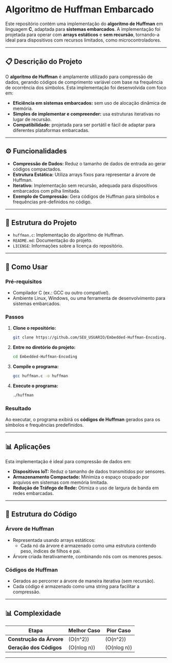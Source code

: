 # Algoritmo de Huffman Embarcado

Este repositório contém uma implementação do **algoritmo de Huffman** em linguagem **C**, adaptada para **sistemas embarcados**. A implementação foi projetada para operar com **arrays estáticos** e **sem recursão**, tornando-a ideal para dispositivos com recursos limitados, como microcontroladores.

---

## 📋 Descrição do Projeto

O **algoritmo de Huffman** é amplamente utilizado para compressão de dados, gerando códigos de comprimento variável com base na frequência de ocorrência dos símbolos. Esta implementação foi desenvolvida com foco em:

- **Eficiência em sistemas embarcados:** sem uso de alocação dinâmica de memória.
- **Simples de implementar e compreender:** usa estruturas iterativas no lugar de recursão.
- **Compatibilidade:** projetada para ser portátil e fácil de adaptar para diferentes plataformas embarcadas.

---

## ⚙️ Funcionalidades

- **Compressão de Dados:** Reduz o tamanho de dados de entrada ao gerar códigos compactados.
- **Estrutura Estática:** Utiliza arrays fixos para representar a árvore de Huffman.
- **Iterativo:** Implementação sem recursão, adequada para dispositivos embarcados com pilha limitada.
- **Exemplo de Compressão:** Gera códigos de Huffman para símbolos e frequências pré-definidos no código.

---

## 💪 Estrutura do Projeto

- `huffman.c`: Implementação do algoritmo de Huffman.
- `README.md`: Documentação do projeto.
- `LICENSE`: Informações sobre a licença do repositório.

---

## 🚀 Como Usar

### Pré-requisitos
- Compilador C (ex.: GCC ou outro compatível).
- Ambiente Linux, Windows, ou uma ferramenta de desenvolvimento para sistemas embarcados.

### Passos

1. **Clone o repositório:**
   ```bash
   git clone https://github.com/SEU_USUARIO/Embedded-Huffman-Encoding.git
   ```
2. **Entre no diretório do projeto:**
   ```bash
   cd Embedded-Huffman-Encoding
   ```
3. **Compile o programa:**
   ```bash
   gcc huffman.c -o huffman
   ```
4. **Execute o programa:**
   ```bash
   ./huffman
   ```

### Resultado
Ao executar, o programa exibirá os **códigos de Huffman** gerados para os símbolos e frequências predefinidos.

---

## 📊 Aplicações

Esta implementação é ideal para compressão de dados em:
- **Dispositivos IoT:** Reduz o tamanho de dados transmitidos por sensores.
- **Armazenamento Compactado:** Minimiza o espaço ocupado por arquivos em sistemas com memória limitada.
- **Redução de Tráfego de Rede:** Otimiza o uso de largura de banda em redes embarcadas.

---

## 📂 Estrutura do Código

### **Árvore de Huffman**
- Representada usando arrays estáticos:
  - Cada nó da árvore é armazenado como uma estrutura contendo peso, índices de filhos e pai.
- Árvore criada iterativamente, combinando nós com os menores pesos.

### **Códigos de Huffman**
- Gerados ao percorrer a árvore de maneira iterativa (sem recursão).
- Cada código é armazenado como uma string para facilitar a compressão.

---

## 📊 Complexidade

| **Etapa**               | **Melhor Caso**       | **Pior Caso**        |
|-------------------------|-----------------------|-----------------------|
| **Construção da Árvore**| \(O(n^2)\)            | \(O(n^2)\)            |
| **Geração dos Códigos** | \(O(nlog n)\) | \(O(nlog n)\) |

---

